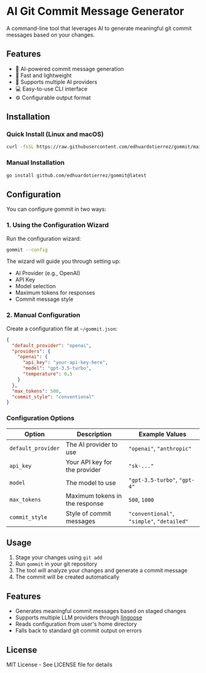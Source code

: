 # AI Git Commit Message Generator

A command-line tool that leverages AI to generate meaningful git commit messages based on your changes.

## Features

- 🤖 AI-powered commit message generation
- 🚀 Fast and lightweight
- 🔌 Supports multiple AI providers
- 💻 Easy-to-use CLI interface
- ⚙️ Configurable output format

## Installation

### Quick Install (Linux and macOS)

```bash
curl -fsSL https://raw.githubusercontent.com/edhuardotierrez/gommit/main/install.sh | bash
```

### Manual Installation

```bash
go install github.com/edhuardotierrez/gommit@latest
```

## Configuration

You can configure gommit in two ways:

### 1. Using the Configuration Wizard

Run the configuration wizard:

```bash
gommit --config
```

The wizard will guide you through setting up:

- AI Provider (e.g., OpenAI)
- API Key
- Model selection
- Maximum tokens for responses
- Commit message style

### 2. Manual Configuration

Create a configuration file at `~/gommit.json`:

```json
{
  "default_provider": "openai",
  "providers": {
    "openai": {
      "api_key": "your-api-key-here",
      "model": "gpt-3.5-turbo",
      "temperature": 0.5
    }
  },
  "max_tokens": 500,
  "commit_style": "conventional"
}
```

### Configuration Options

| Option             | Description                    | Example Values                             |
| ------------------ | ------------------------------ | ------------------------------------------ |
| `default_provider` | The AI provider to use         | `"openai"`, `"anthropic"`                  |
| `api_key`          | Your API key for the provider  | `"sk-..."`                                 |
| `model`            | The model to use               | `"gpt-3.5-turbo"`, `"gpt-4"`               |
| `max_tokens`       | Maximum tokens in the response | `500`, `1000`                              |
| `commit_style`     | Style of commit messages       | `"conventional"`, `"simple"`, `"detailed"` |

## Usage

1. Stage your changes using `git add`
2. Run `gommit` in your git repository
3. The tool will analyze your changes and generate a commit message
4. The commit will be created automatically

## Features

- Generates meaningful commit messages based on staged changes
- Supports multiple LLM providers through [lingoose](https://github.com/henomis/lingoose)
- Reads configuration from user's home directory
- Falls back to standard git commit output on errors

## License

MIT License - See LICENSE file for details
